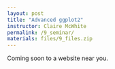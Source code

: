 ```yaml
---
layout: post
title: "Advanced ggplot2"
instructor: Claire McWhite
permalink: /9_seminar/
materials: files/9_files.zip
---
```


Coming soon to a website near you.
